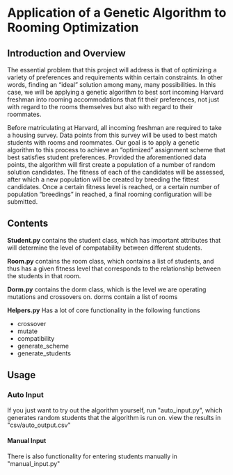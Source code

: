 # Application of a Genetic Algorithm to Rooming Optimization

## Introduction and Overview 
The essential problem that this project will address is that of optimizing a variety of preferences and requirements within certain constraints. In other words, finding an “ideal” solution among many, many possibilities. In this case, we will be applying a genetic algorithm to best sort incoming Harvard freshman into rooming accommodations that fit their preferences, not just with regard to the rooms themselves but also with regard to their roommates. 

Before matriculating at Harvard, all incoming freshman are required to take a housing survey. Data points from this survey will be used to best match students with rooms and roommates. Our goal is to apply a genetic algorithm to this process to achieve an “optimized” assignment scheme that best satisfies student preferences. Provided the aforementioned data points, the algorithm will first create a population of a number of random solution candidates. The fitness of each of the candidates will be assessed, after which a new population will be created by breeding the fittest candidates. Once a certain fitness level is reached, or a certain number of population “breedings” in reached, a final rooming configuration will be submitted.

## Contents

**Student.py** contains the student class, which has important attributes that will determine the level of compatability between different students.

**Room.py** contains the room class, which contains a list of students, and thus has a given fitness level that corresponds to the relationship between the students in that room.

**Dorm.py** contains the dorm class, which is the level we are operating mutations and crossovers on. dorms contain a list of rooms

**Helpers.py** Has a lot of core functionality in the following functions
  - crossover
  - mutate
  - compatibility
  - generate_scheme
  - generate_students

## Usage

### Auto Input
  If you just want to try out the algorithm yourself, run "auto_input.py", which generates random students that the algorithm is run on. view the results in "csv/auto_output.csv"

#### Manual Input
  There is also functionality for entering students manually in "manual_input.py"





